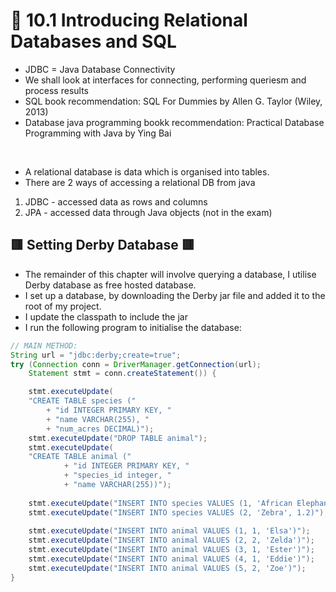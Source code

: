 <link href="../../styles.css" rel="stylesheet"></link>

# 🧠 10.1 Introducing Relational Databases and SQL
* JDBC = Java Database Connectivity
* We shall look at interfaces for connecting, performing queriesm and process results
* SQL book recommendation: SQL For Dummies by Allen G. Taylor (Wiley, 2013)
* Database java programming bookk recommendation: Practical
Database Programming with Java by Ying Bai 
<br>

* A relational database is data which is organised into tables.
* There are 2 ways of accessing a relational DB from java
1. JDBC - accessed data as rows and columns
2. JPA - accessed data through Java objects (not in the exam)

## 🟥 Setting Derby Database 🟥
* The remainder of this chapter will involve querying a database, I utilise Derby database as free hosted database.
* I set up a database, by downloading the Derby jar file and added it to the root of my project.
* I update the classpath to include the jar
* I run the following program to initialise the database:
```java
// MAIN METHOD:
String url = "jdbc:derby;create=true";
try (Connection conn = DriverManager.getConnection(url);
    Statement stmt = conn.createStatement()) {

    stmt.executeUpdate(
    "CREATE TABLE species ("
        + "id INTEGER PRIMARY KEY, "
        + "name VARCHAR(255), "
        + "num_acres DECIMAL)");
    stmt.executeUpdate("DROP TABLE animal");
    stmt.executeUpdate(
    "CREATE TABLE animal ("
            + "id INTEGER PRIMARY KEY, "
            + "species_id integer, "
            + "name VARCHAR(255))");
		
    stmt.executeUpdate("INSERT INTO species VALUES (1, 'African Elephant', 7.5)");
    stmt.executeUpdate("INSERT INTO species VALUES (2, 'Zebra', 1.2)");
    
    stmt.executeUpdate("INSERT INTO animal VALUES (1, 1, 'Elsa')");
    stmt.executeUpdate("INSERT INTO animal VALUES (2, 2, 'Zelda')");
    stmt.executeUpdate("INSERT INTO animal VALUES (3, 1, 'Ester')");
    stmt.executeUpdate("INSERT INTO animal VALUES (4, 1, 'Eddie')");
    stmt.executeUpdate("INSERT INTO animal VALUES (5, 2, 'Zoe')");	 
}
```